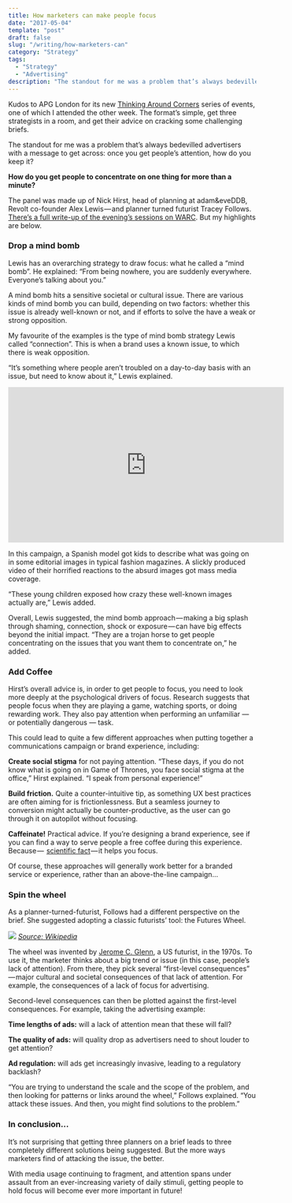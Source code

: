 ```yaml
---
title: How marketers can make people focus
date: "2017-05-04"
template: "post"
draft: false
slug: "/writing/how-marketers-can"
category: "Strategy"
tags:
  - "Strategy"
  - "Advertising"
description: "The standout for me was a problem that’s always bedevilled advertisers with a message to get across: once you get people’s attention, how do you keep it?"
---
```


Kudos to APG London for its new [Thinking Around Corners](http://www.apg.org.uk/thinkingaroundcorners) series of events, one of which I attended the other week. The format’s simple, get three strategists in a room, and get their advice on cracking some challenging briefs.

The standout for me was a problem that’s always bedevilled advertisers with a message to get across: once you get people’s attention, how do you keep it?

**How do you get people to concentrate on one thing for more than a minute?**

The panel was made up of Nick Hirst, head of planning at adam&eveDDB, Revolt co-founder Alex Lewis — and planner turned futurist Tracey Follows. [There’s a full write-up of the evening’s sessions on WARC](https://www.warc.com/SubscriberContent/Article/Getting_people_to_concentrate_on_your_brand_Tips_from_the_APG/112130). But my highlights are below.

### Drop a mind bomb
Lewis has an overarching strategy to draw focus: what he called a “mind bomb”. He explained: “From being nowhere, you are suddenly everywhere. Everyone’s talking about you.”

A mind bomb hits a sensitive societal or cultural issue. There are various kinds of mind bomb you can build, depending on two factors: whether this issue is already well-known or not, and if efforts to solve the have a weak or strong opposition.

My favourite of the examples is the type of mind bomb strategy Lewis called “connection”. This is when a brand uses a known issue, to which there is weak opposition.

“It’s something where people aren’t troubled on a day-to-day basis with an issue, but need to know about it,” Lewis explained.

<iframe width="560" height="315" src="https://www.youtube.com/embed/LlShHeU2qU4" frameborder="0" allow="accelerometer; autoplay; encrypted-media; gyroscope; picture-in-picture" allowfullscreen></iframe>

In this campaign, a Spanish model got kids to describe what was going on in some editorial images in typical fashion magazines. A slickly produced video of their horrified reactions to the absurd images got mass media coverage.

“These young children exposed how crazy these well-known images actually are,” Lewis added.

Overall, Lewis suggested, the mind bomb approach — making a big splash through shaming, connection, shock or exposure — can have big effects beyond the initial impact. “They are a trojan horse to get people concentrating on the issues that you want them to concentrate on,” he added.

### Add Coffee
Hirst’s overall advice is, in order to get people to focus, you need to look more deeply at the psychological drivers of focus. Research suggests that people focus when they are playing a game, watching sports, or doing rewarding work. They also pay attention when performing an unfamiliar — or potentially dangerous — task.

This could lead to quite a few different approaches when putting together a communications campaign or brand experience, including:

**Create social stigma** for not paying attention. “These days, if you do not know what is going on in Game of Thrones, you face social stigma at the office,” Hirst explained. “I speak from personal experience!”

**Build friction.** Quite a counter-intuitive tip, as something UX best practices are often aiming for is frictionlessness. But a seamless journey to conversion might actually be counter-productive, as the user can go through it on autopilot without focusing.

**Caffeinate!** Practical advice. If you’re designing a brand experience, see if you can find a way to serve people a free coffee during this experience. Because —  [scientific fact](https://qz.com/358139/how-to-hack-your-coffee-habit-to-improve-your-focus-and-decrease-anxiety/) — it helps you focus.

Of course, these approaches will generally work better for a branded service or experience, rather than an above-the-line campaign…

### Spin the wheel
As a planner-turned-futurist, Follows had a different perspective on the brief. She suggested adopting a classic futurists’ tool: the Futures Wheel.

![](/media/how-marketers-can-1.png)
[*Source: Wikipedia*](https://en.wikipedia.org/wiki/Futures_wheel)

The wheel was invented by [Jerome C. Glenn](https://en.wikipedia.org/wiki/Jerome_C._Glenn), a US futurist, in the 1970s. To use it, the marketer thinks about a big trend or issue (in this case, people’s lack of attention). From there, they pick several “first-level consequences” — major cultural and societal consequences of that lack of attention. For example, the consequences of a lack of focus for advertising.

Second-level consequences can then be plotted against the first-level consequences. For example, taking the advertising example:

**Time lengths of ads:** will a lack of attention mean that these will fall?

**The quality of ads:** will quality drop as advertisers need to shout louder to get attention?

**Ad regulation:** will ads get increasingly invasive, leading to a regulatory backlash?

“You are trying to understand the scale and the scope of the problem, and then looking for patterns or links around the wheel,” Follows explained. “You attack these issues. And then, you might find solutions to the problem.”

### In conclusion…
It’s not surprising that getting three planners on a brief leads to three completely different solutions being suggested. But the more ways marketers find of attacking the issue, the better.

With media usage continuing to fragment, and attention spans under assault from an ever-increasing variety of daily stimuli, getting people to hold focus will become ever more important in future!
